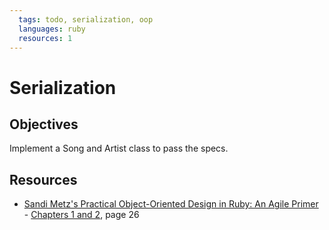 ```yaml
---
  tags: todo, serialization, oop
  languages: ruby
  resources: 1
---
```


# Serialization

## Objectives
Implement a Song and Artist class to pass the specs.

## Resources
* [Sandi Metz's Practical Object-Oriented Design in Ruby: An Agile Primer](http://books.flatironschool.com/books/102) - [Chapters 1 and 2](http://books.flatironschool.com/books/102?page=48), page 26